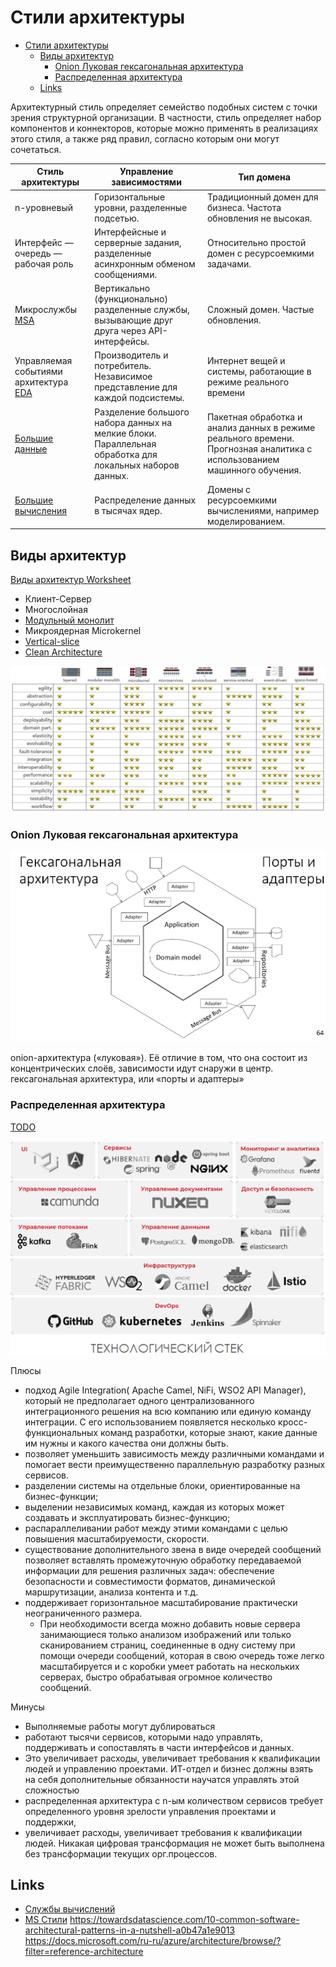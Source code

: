 # Стили архитектуры

- [Стили архитектуры](#стили-архитектуры)
  - [Виды архитектур](#виды-архитектур)
    - [Onion Луковая гексагональная архитектура](#onion-луковая-гексагональная-архитектура)
    - [Распределенная архитектура](#распределенная-архитектура)
  - [Links](#links)

Архитектурный стиль определяет семейство подобных систем с точки зрения структурной организации. В частности, стиль определяет набор компонентов и коннекторов, которые можно применять в реализациях этого стиля, а также ряд правил, согласно которым они могут сочетаться.

| Стиль архитектуры | Управление зависимостями | Тип домена |
| -- | -- | -- |
| n-уровневый | Горизонтальные уровни, разделенные подсетью. | Традиционный домен для бизнеса. Частота обновления не высокая. |
| Интерфейс — очередь — рабочая роль | Интерфейсные и серверные задания, разделенные асинхронным обменом сообщениями. | Относительно простой домен с ресурсоемкими задачами. |
| Микрослужбы [MSA](style/msa.md) | Вертикально (функционально) разделенные службы, вызывающие друг друга через API-интерфейсы. | Сложный домен. Частые обновления. |
| Управляемая событиями архитектура [EDA](style/eda.md) | Производитель и потребитель. Независимое представление для каждой подсистемы. | Интернет вещей и системы, работающие в режиме реального времени |
| [Большие данные](style/bigdata.md) | Разделение большого набора данных на мелкие блоки. Параллельная обработка для локальных наборов данных. | Пакетная обработка и анализ данных в режиме реального времени. Прогнозная аналитика с использованием машинного обучения. |
| [Большие вычисления](https://docs.microsoft.com/ru-ru/azure/architecture/guide/architecture-styles/big-compute) | Распределение данных в тысячах ядер. | Домены с ресурсоемкими вычислениями, например моделированием. |

## Виды архитектур

[Виды архитектур Worksheet](https://www.developertoarchitect.com/downloads/worksheets.html)

  - Клиент-Сервер
  - Многослойная
  - [Модульный монолит](style/monolit.md)
  - Микроядерная Microkernel
  - [Vertical-slice](https://headspring.com/2019/11/05/why-vertical-slice-architecture-is-better/)
  - [Clean Architecture](pattern/clean.architecture.md)

![Стили-НФТ Марк Ричардс](../img/arch/arch_style-ility.jpg)

### Onion Луковая гексагональная архитектура

![onion](../img/arch/onionarch.png)

onion-архитектура («луковая»). Её отличие в том, что она состоит из концентрических слоёв, зависимости идут снаружи в центр.
гексагональная архитектура, или «порты и адаптеры»

### Распределенная архитектура

[TODO](https://github.com/Sairyss/distributed-systems-topics)

![distrib tech](../img/arch/distribarch_tech.png)

Плюсы

- подход Agile Integration( Apache Camel, NiFi, WSO2 API Manager), который не предполагает одного централизованного интеграционного решения на всю компанию или единую команду интеграции. С его использованием появляется несколько кросс-функциональных команд разработки, которые знают, какие данные им нужны и какого качества они должны быть.
- позволяет уменьшить зависимость между различными командами и помогает вести преимущественно параллельную разработку разных сервисов.
- разделении системы на отдельные блоки, ориентированные на бизнес-функции;
- выделении независимых команд, каждая из которых может создавать и эксплуатировать бизнес-функцию;
- распараллеливании работ между этими командами с целью повышения масштабируемости, скорости.
- существование дополнительного звена в виде очередей сообщений позволяет вставлять промежуточную обработку передаваемой информации для решения различных задач: обеспечение безопасности и совместимости форматов, динамической маршрутизации, анализа контента и т.д.
- поддерживает горизонтальное масштабирование практически неограниченного размера.
  - При необходимости всегда можно добавить новые сервера занимающиеся только анализом изображений или только сканированием страниц, соединенные в одну систему при помощи очереди сообщений, которая в свою очередь тоже легко масштабируется и с коробки умеет работать на нескольких серверах, быстро обрабатывая огромное количество сообщений.

Минусы

- Выполняемые работы могут дублироваться
- работают тысячи сервисов, которыми надо управлять, поддерживать и сопоставлять в части интерфейсов и данных.
- Это увеличивает расходы, увеличивает требования к квалификации людей и управлению проектами. ИТ-отдел и бизнес должны взять на себя дополнительные обязанности научатся управлять этой сложностью
- распределенная архитектура с n-ым количеством сервисов требует определенного уровня зрелости управления проектами и поддержки,
- увеличивает расходы, увеличивает требования к квалификации людей. Никакая цифровая трансформация не может быть выполнена без трансформации текущих орг.процессов.

## Links

- [Службы вычислений](https://docs.microsoft.com/ru-ru/azure/architecture/guide/technology-choices/compute-decision-tree)
- [MS Стили](https://docs.microsoft.com/ru-ru/azure/architecture/guide/architecture-styles/)
https://towardsdatascience.com/10-common-software-architectural-patterns-in-a-nutshell-a0b47a1e9013
https://docs.microsoft.com/ru-ru/azure/architecture/browse/?filter=reference-architecture
